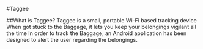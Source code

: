 #Taggee

##What is Taggee?
Taggee is a small, portable Wi-Fi based tracking device
When got stuck to the Baggage, it lets you keep your belongings vigilant all the time
In order to track the Baggage, an Android application has been designed to alert the user regarding the belongings.

